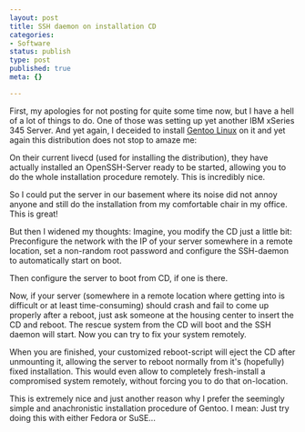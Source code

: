 ```yaml
---
layout: post
title: SSH daemon on installation CD
categories:
- Software
status: publish
type: post
published: true
meta: {}

---
```

<p>
First, my apologies for not posting for quite some time now, but  I have a hell of a lot of things to do. One of those was setting up yet another IBM xSeries 345 Server. And yet again, I deceided to install <a href="http://www.gentoo.org">Gentoo Linux</a> on it and yet again this distribution does not stop to amaze me:
</p>
<p>On their current livecd (used for installing the distribution), they have actually installed an OpenSSH-Server ready to be started, allowing you to do the whole installation procedure remotely. This is incredibly nice.</p>
<p>So I could put the server in our basement where its noise did not annoy anyone and still do the installation from my comfortable chair in my office. This is great!</p>
<p>But then I widened my thoughts: Imagine, you modify the CD just a little bit: Preconfigure the network with the IP of your server somewhere in a remote location, set a non-random root password and configure the SSH-daemon to automatically start on boot.
</p>
<p>Then configure the server to boot from CD, if one is there.</p>
<p>Now, if your server (somewhere in a remote location where getting into is difficult or at least time-consuming) should crash and fail to come up properly after a reboot, just ask someone at the housing center to insert the CD and reboot. The rescue system from the CD will boot and the SSH daemon will start. Now you can try to fix your system remotely.
</p>
<p>When you are finished, your customized reboot-script will eject the CD after unmounting it, allowing the server to reboot normally from it's (hopefully) fixed installation. This would even allow to completely fresh-install a compromised system remotely, without forcing you to do that on-location.</p>
<p>This is extremely nice and just another reason why I prefer the seemingly simple and anachronistic installation procedure of Gentoo. I mean: Just try doing this with either Fedora or SuSE...</p>
